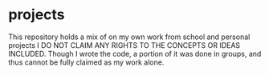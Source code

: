 # projects
This repository holds a mix of on my own work from school and personal projects I DO NOT CLAIM ANY RIGHTS TO THE CONCEPTS OR IDEAS INCLUDED. Though I wrote the code, a portion of it was done in groups, and thus cannot be fully claimed as my work alone.
